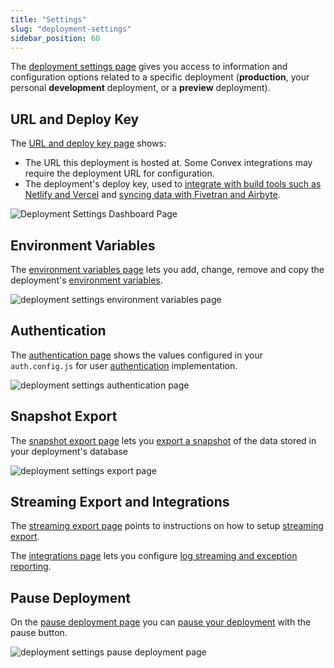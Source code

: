 ```yaml
---
title: "Settings"
slug: "deployment-settings"
sidebar_position: 60
---
```


The [deployment settings page](https://dashboard.convex.dev/deployment/settings)
gives you access to information and configuration options related to a specific
deployment (**production**, your personal **development** deployment, or a
**preview** deployment).

## URL and Deploy Key

The [URL and deploy key page](https://dashboard.convex.dev/deployment/settings)
shows:

- The URL this deployment is hosted at. Some Convex integrations may require the
  deployment URL for configuration.
- The deployment's deploy key, used to
  [integrate with build tools such as Netlify and Vercel](/docs/production/hosting/hosting.mdx)
  and
  [syncing data with Fivetran and Airbyte](/docs/production/integrations/streaming-import-export.md).

![Deployment Settings Dashboard Page](/screenshots/deployment_settings.png)

## Environment Variables

The
[environment variables page](https://dashboard.convex.dev/deployment/settings/environment-variables)
lets you add, change, remove and copy the deployment's
[environment variables](/docs/production/environment-variables.mdx).

![deployment settings environment variables page](/screenshots/deployment_settings_env_vars.png)

## Authentication

The
[authentication page](https://dashboard.convex.dev/deployment/settings/authentication)
shows the values configured in your `auth.config.js` for user
[authentication](/docs/auth.mdx) implementation.

![deployment settings authentication page](/screenshots/deployment_settings_auth.png)

## Snapshot Export

The
[snapshot export page](https://dashboard.convex.dev/deployment/settings/snapshot-export)
lets you [export a snapshot](/docs/database/import-export/export.mdx) of the
data stored in your deployment's database

![deployment settings export page](/screenshots/deployment_settings_snapshot_export.png)

## Streaming Export and Integrations

The
[streaming export page](https://dashboard.convex.dev/deployment/settings/streaming-export)
points to instructions on how to setup
[streaming export](/docs/production/integrations/streaming-import-export.md).

The
[integrations page](https://dashboard.convex.dev/deployment/settings/integrations)
lets you configure
[log streaming and exception reporting](/docs/production/integrations/integrations.mdx).

## Pause Deployment

On the
[pause deployment page](https://dashboard.convex.dev/deployment/settings/pause-deployment)
you can [pause your deployment](/docs/production/pause-deployment.mdx) with the
pause button.

![deployment settings pause deployment page](/screenshots/deployment_settings_pause.png)
